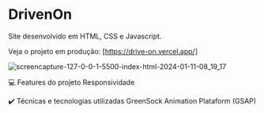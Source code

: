  # DrivenOn
 
Site desenvolvido em HTML, CSS e Javascript.

Veja o projeto em produção: [https://drive-on.vercel.app/]

![screencapture-127-0-0-1-5500-index-html-2024-01-11-08_19_17](https://github.com/kamilalmeida/DriveOn/assets/87664619/09669e89-1892-4374-97f9-3ce50067494b)



💻 Features do projeto
Responsividade

✔️ Técnicas e tecnologias utilizadas
GreenSock Animation Plataform (GSAP)
